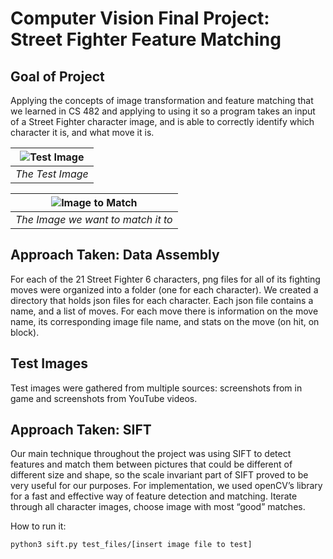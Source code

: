 # Computer Vision Final Project: Street Fighter Feature Matching

## Goal of Project
Applying the concepts of image transformation and feature matching that we learned in CS 482 and applying to using it so a program takes an input of a Street Fighter character image, and is able to correctly identify which character it is, and what move it is.

| ![Test Image](test_files/neph_luke_2lp.png) |
|:--:|
| *The Test Image* |

| ![Image to Match](luke_images/Luke_2lp.png) |
|:--:|
| *The Image we want to match it to* |

## Approach Taken: Data Assembly
For each of the 21 Street Fighter 6 characters, png files for all of its fighting moves were organized into a folder (one for each character). We created a directory that holds json files for each character. Each json file contains a name, and a list of moves. For each move there is information on the move name, its corresponding image file name, and stats on the move (on hit, on block).

## Test Images
Test images were gathered from multiple sources: screenshots from in game and screenshots from YouTube videos.

## Approach Taken: SIFT
Our main technique throughout the project was using SIFT to detect features and match them between pictures that could be different of different size and shape, so the scale invariant part of SIFT proved to be very useful for our purposes. For implementation, we used openCV’s library for a fast and effective way of feature detection and matching. Iterate through all character images, choose image with most “good” matches.

How to run it:

```bash
python3 sift.py test_files/[insert image file to test]
